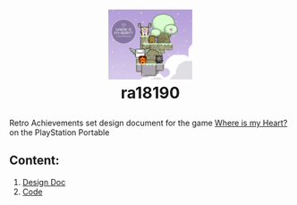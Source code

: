 # <p align="center"><img src="assets/boxart.png" width="150" /><br>ra18190
Retro Achievements set design document for the game [Where is my Heart?](https://retroachievements.org/game/18190) on the PlayStation Portable

## Content:

1. [Design Doc](DESIGN.md)
1. [Code](18190.rascript)